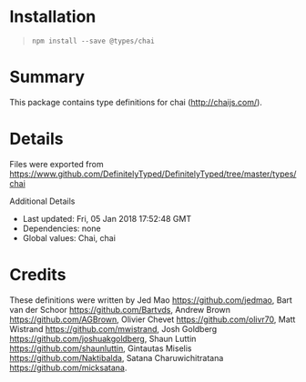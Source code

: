 # Installation
> `npm install --save @types/chai`

# Summary
This package contains type definitions for chai (http://chaijs.com/).

# Details
Files were exported from https://www.github.com/DefinitelyTyped/DefinitelyTyped/tree/master/types/chai

Additional Details
 * Last updated: Fri, 05 Jan 2018 17:52:48 GMT
 * Dependencies: none
 * Global values: Chai, chai

# Credits
These definitions were written by Jed Mao <https://github.com/jedmao>, Bart van der Schoor <https://github.com/Bartvds>, Andrew Brown <https://github.com/AGBrown>, Olivier Chevet <https://github.com/olivr70>, Matt Wistrand <https://github.com/mwistrand>, Josh Goldberg <https://github.com/joshuakgoldberg>, Shaun Luttin <https://github.com/shaunluttin>, Gintautas Miselis <https://github.com/Naktibalda>, Satana Charuwichitratana <https://github.com/micksatana>.
